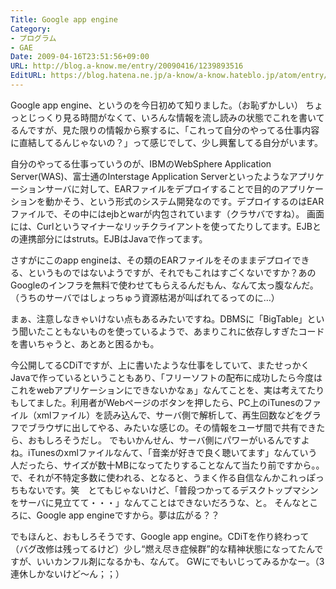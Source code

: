 ```yaml
---
Title: Google app engine
Category:
- プログラム
- GAE
Date: 2009-04-16T23:51:56+09:00
URL: http://blog.a-know.me/entry/20090416/1239893516
EditURL: https://blog.hatena.ne.jp/a-know/a-know.hateblo.jp/atom/entry/12921228815727980114
---
```


Google app engine、というのを今日初めて知りました。（お恥ずかしい）
ちょっとじっくり見る時間がなくて、いろんな情報を流し読みの状態でこれを書いてるんですが、見た限りの情報から察するに、「これって自分のやってる仕事内容に直結してるんじゃないの？」って感じでして、少し興奮してる自分がいます。

自分のやってる仕事っていうのが、IBMのWebSphere Application Server(WAS)、富士通のInterstage Application Serverといったようなアプリケーションサーバに対して、EARファイルをデプロイすることで目的のアプリケーションを動かそう、という形式のシステム開発なのです。デプロイするのはEARファイルで、その中にはejbとwarが内包されています（クラサバですね）。
画面には、Curlというマイナーなリッチクライアントを使ってたりしてます。EJBとの連携部分にはstruts。EJBはJavaで作ってます。

さすがにこのapp engineは、その類のEARファイルをそのままデプロイできる、というものではないようですが、それでもこれはすごくないですか？あのGoogleのインフラを無料で使わせてもらえるんだもん、なんて太っ腹なんだ。（うちのサーバではしょっちゅう資源枯渇が叫ばれてるってのに…）

まぁ、注意しなきゃいけない点もあるみたいですね。DBMSに「BigTable」という聞いたこともないものを使っているようで、あまりこれに依存しすぎたコードを書いちゃうと、あとあと困るかも。


今公開してるCDiTですが、上に書いたような仕事をしていて、またせっかくJavaで作っているということもあり、「フリーソフトの配布に成功したら今度はこれをwebアプリケーションにできないかなぁ」なんてことを、実は考えてたりもしてました。利用者がWebページのボタンを押したら、PC上のiTunesのファイル（xmlファイル）を読み込んで、サーバ側で解析して、再生回数などをグラフでブラウザに出してやる、みたいな感じの。その情報をユーザ間で共有できたら、おもしろそうだし。
でもいかんせん、サーバ側にパワーがいるんですよね。iTunesのxmlファイルなんて、「音楽が好きで良く聴いてます」なんていう人だったら、サイズが数十MBになってたりすることなんて当たり前ですから。。で、それが不特定多数に使われる、となると、うまく作る自信なんかこれっぽっちもないです。笑　とてもじゃないけど、「普段つかってるデスクトップマシンをサーバに見立てて・・・」なんてことはできないだろうな、と。
そんなところに、Google app engineですから。夢は広がる？？


でもほんと、おもしろそうです、Google app engine。CDiTを作り終わって（バグ改修は残ってるけど）少し“燃え尽き症候群”的な精神状態になってたんですが、いいカンフル剤になるかも、なんて。
GWにでもいじってみるかなー。（3連休しかないけど〜ん；；）
